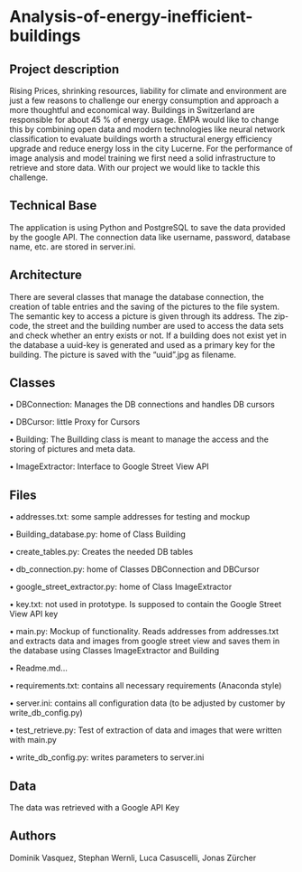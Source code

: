 # Analysis-of-energy-inefficient-buildings
## Project description 
Rising Prices, shrinking resources, liability for climate and environment are just a few reasons to challenge our energy consumption and approach a more thoughtful and economical way. Buildings in Switzerland are responsible for about 45 % of energy usage. EMPA would like to change this by combining open data and modern technologies like neural network classification to evaluate buildings worth a structural energy efficiency upgrade and reduce energy loss in the city Lucerne. For the performance of image analysis and model training we first need a solid infrastructure to retrieve and store data. With our project we would like to tackle this challenge. 

## Technical Base
The application is using Python and PostgreSQL to save the data provided by the google API. The connection data like username, password, database name, etc. are stored in server.ini. 
## Architecture
There are several classes that manage the database connection, the creation of table entries and the saving of the pictures to the file system.
The semantic key to access a picture is given through its address. The zip-code, the street and the building number are used to access the data sets and check whether an entry exists or not. If a building does not exist yet in the database a uuid-key is generated and used as a primary key for the building. The picture is saved with the “uuid”.jpg as filename. 
## Classes
•	DBConnection: Manages the DB connections and handles DB cursors

•	DBCursor: little Proxy for Cursors

•	Building: The Buillding class is meant to manage the access and the storing of pictures and meta data.

•	ImageExtractor: Interface to Google Street View API

## Files
•	addresses.txt: some sample addresses for testing and mockup

•	Building_database.py: home of Class Building

•	create_tables.py: Creates the needed DB tables

•	db_connection.py: home of Classes DBConnection and DBCursor

•	google_street_extractor.py: home of Class ImageExtractor

•	key.txt: not used in prototype. Is supposed to contain the Google Street View API key

•	main.py: Mockup of functionality. Reads addresses from addresses.txt and extracts data and images from google street view and saves them in the database using Classes ImageExtractor and Building

•	Readme.md…

•	requirements.txt: contains all necessary requirements (Anaconda style)

•	server.ini: contains all configuration data (to be adjusted by customer by write_db_config.py)

•	test_retrieve.py: Test of extraction of data and images that were written with main.py

•	write_db_config.py: writes parameters to server.ini

## Data
The data was retrieved with a Google API Key 

## Authors 
Dominik Vasquez, Stephan Wernli, Luca Casuscelli, Jonas Zürcher 

